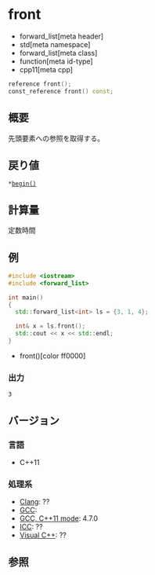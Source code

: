 # front
* forward_list[meta header]
* std[meta namespace]
* forward_list[meta class]
* function[meta id-type]
* cpp11[meta cpp]

```cpp
reference front();
const_reference front() const;
```

## 概要
先頭要素への参照を取得する。


## 戻り値
`*`[`begin()`](begin.md)

## 計算量
定数時間


## 例
```cpp example
#include <iostream>
#include <forward_list>

int main()
{
  std::forward_list<int> ls = {3, 1, 4};

  int& x = ls.front();
  std::cout << x << std::endl;
}
```
* front()[color ff0000]


### 出力
```
3
```

## バージョン
### 言語
- C++11

### 処理系
- [Clang](/implementation.md#clang): ??
- [GCC](/implementation.md#gcc): 
- [GCC, C++11 mode](/implementation.md#gcc): 4.7.0
- [ICC](/implementation.md#icc): ??
- [Visual C++](/implementation.md#visual_cpp): ??


## 参照


